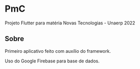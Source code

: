# PmC

Projeto Flutter para matéria Novas Tecnologias - Unaerp 2022

## Sobre

Primeiro aplicativo feito com auxílio do framework.

Uso do Google Firebase para base de dados.
